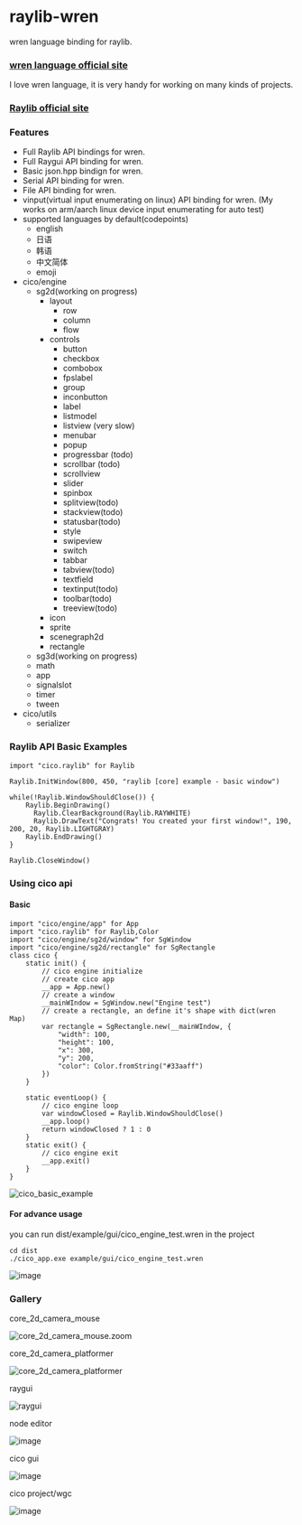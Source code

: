 # raylib-wren
wren language binding for raylib.
### [wren language official site](https://wren.io/syntax.html)
I love wren language, it is very handy for working on  many kinds of projects.
### [Raylib official site](https://www.raylib.com/)
### Features 
- Full Raylib API bindings for wren.
- Full Raygui API binding for wren.
- Basic json.hpp bindign for wren.
- Serial API binding for wren.
- File API binding for wren.
- vinput(virtual input enumerating on linux) API binding for wren. (My works on arm/aarch linux device input enumerating for auto test)
- supported languages by default(codepoints)
  - english
  - 日语
  - 韩语
  - 中文简体
  - emoji
- cico/engine
  - sg2d(working on progress)
    - layout
      - row
      - column
      - flow  
    - controls
      - button
      - checkbox
      - combobox
      - fpslabel
      - group
      - inconbutton
      - label
      - listmodel
      - listview (very slow)
      - menubar
      - popup
      - progressbar (todo)
      - scrollbar (todo)
      - scrollview
      - slider
      - spinbox
      - splitview(todo)
      - stackview(todo)
      - statusbar(todo)
      - style
      - swipeview
      - switch
      - tabbar
      - tabview(todo)
      - textfield
      - textinput(todo)
      - toolbar(todo)
      - treeview(todo)
    - icon
    - sprite
    - scenegraph2d
    - rectangle
  - sg3d(working on progress)
  - math
  - app
  - signalslot
  - timer
  - tween
- cico/utils
  - serializer  



### Raylib API Basic Examples

``` wren
import "cico.raylib" for Raylib

Raylib.InitWindow(800, 450, "raylib [core] example - basic window")

while(!Raylib.WindowShouldClose()) {
    Raylib.BeginDrawing() 
      Raylib.ClearBackground(Raylib.RAYWHITE)
      Raylib.DrawText("Congrats! You created your first window!", 190, 200, 20, Raylib.LIGHTGRAY)
    Raylib.EndDrawing()
}

Raylib.CloseWindow()
```

### Using cico api
#### Basic
``` wren
import "cico/engine/app" for App 
import "cico.raylib" for Raylib,Color 
import "cico/engine/sg2d/window" for SgWindow
import "cico/engine/sg2d/rectangle" for SgRectangle
class cico {
    static init() {
        // cico engine initialize
        // create cico app 
        __app = App.new()
        // create a window 
        __mainWIndow = SgWindow.new("Engine test")
        // create a rectangle, an define it's shape with dict(wren Map) 
        var rectangle = SgRectangle.new(__mainWIndow, {
            "width": 100, 
            "height": 100,
            "x": 300,
            "y": 200,
            "color": Color.fromString("#33aaff")
        })
    }

    static eventLoop() {
        // cico engine loop 
        var windowClosed = Raylib.WindowShouldClose()
        __app.loop()
        return windowClosed ? 1 : 0
    }
    static exit() {
        // cico engine exit
        __app.exit()
    }
}
```
![cico_basic_example](screenshots//cico_basic_example.png)

#### For advance usage
you can run dist/example/gui/cico_engine_test.wren in the project
``` shell
cd dist
./cico_app.exe example/gui/cico_engine_test.wren 
```
![image](screenshots/cico_gui_engine.png)

### Gallery

core_2d_camera_mouse

![core_2d_camera_mouse.zoom](screenshots/core_2d_camera_mouse_zoom.png)

core_2d_camera_platformer

![core_2d_camera_platformer](screenshots/core_2d_camera_platform.png)

raygui

![raygui](screenshots/raygui.png)

node editor

![image](screenshots/node_editor.png)

cico gui 

![image](screenshots/cico_gui_engine.png)


cico project/wgc

![image](screenshots/wgc.png)


